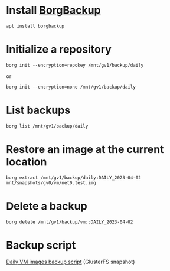 # Install [BorgBackup](https://www.borgbackup.org/)

```
apt install borgbackup
```

# Initialize a repository

```
borg init --encryption=repokey /mnt/gv1/backup/daily
```

or

```
borg init --encryption=none /mnt/gv1/backup/daily
```

# List backups

```
borg list /mnt/gv1/backup/daily
```

# Restore an image at the current location

```
borg extract /mnt/gv1/backup/daily:DAILY_2023-04-02 mnt/snapshots/gv0/vm/net0.test.img
```

# Delete a backup

```
borg delete /mnt/gv1/backup/vm::DAILY_2023-04-02
```

# Backup script

[Daily VM images backup script](https://github.com/aprilsoftware/personal-cloud/blob/main/debian/bullseye/borgbackup/daily.backup.sh) (GlusterFS snapshot)

